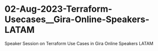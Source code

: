 # 02-Aug-2023-Terraform-Usecases__Gira-Online-Speakers-LATAM
Speaker Session on Terraform Use Cases in Gira Online Speakers LATAM
